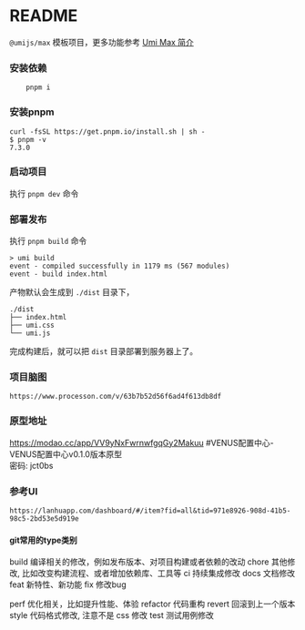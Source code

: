 # README

`@umijs/max` 模板项目，更多功能参考 [Umi Max 简介](https://umijs.org/docs/max/introduce)


### 安装依赖
```
    pnpm i
```

### 安装pnpm
```
curl -fsSL https://get.pnpm.io/install.sh | sh -
$ pnpm -v
7.3.0
```

### 启动项目
执行 `pnpm dev` 命令


### 部署发布
执行 `pnpm build` 命令
```
> umi build
event - compiled successfully in 1179 ms (567 modules)
event - build index.html
```

产物默认会生成到 `./dist` 目录下，
```
./dist
├── index.html
├── umi.css
└── umi.js
```
完成构建后，就可以把 `dist` 目录部署到服务器上了。


### 项目脑图
`https://www.processon.com/v/63b7b52d56f6ad4f613db8df`

### 原型地址
https://modao.cc/app/VV9yNxFwrnwfgqGy2Makuu 
#VENUS配置中心-VENUS配置中心v0.1.0版本原型  
密码: jct0bs

### 参考UI
`https://lanhuapp.com/dashboard/#/item?fid=all&tid=971e8926-908d-41b5-98c5-2bd53e5d919e`


#### git常用的type类别
build	编译相关的修改，例如发布版本、对项目构建或者依赖的改动
chore	其他修改, 比如改变构建流程、或者增加依赖库、工具等
ci	    持续集成修改
docs	文档修改
feat	新特性、新功能
fix	    修改bug

perf	优化相关，比如提升性能、体验
refactor	代码重构
revert	回滚到上一个版本
style	代码格式修改, 注意不是 css 修改
test	测试用例修改

